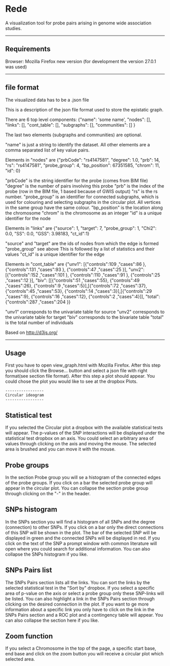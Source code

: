 Rede
====

A visualization tool for probe pairs arising in genome wide association studies.

------------
Requirements 
------------
Browser: Mozilla Firefox new version (for development the version 27.0.1 was used) 

------------
file format 
------------

The visualized data has to be a .json file  

This is a description of the json file format used to store the epistatic graph.

There are 6 top level components: {"name":  'some name', "nodes": [], "links":
[], "cont_table": [], "subgraphs": [], "communities": [] }

The last two elements (subgraphs and communities) are optional.

"name" is just a string to identify the dataset. All other elements are a comma
separated list of key value pairs.


Elements in "nodes" are {"prbCode": "rs4147581", "degree": 1.0, "prb": 14, "rs":
"rs4147581", "probe_group": 4, "bp_position": 67351585, "chrom": 11, "id": 0}

"prbCode" is the string identifier for the probe (comes from BIM file) "degree"
is the number of pairs involving this probe "prb" is the index of the probe (row
in the BIM file, 1 based because of GWIS output) "rs" is the rs number.
"probe_group" is an identifier for connected subgraphs, which is used for
colouring and selecting subgraphs in the circular plot.  All vertices in the
same group have the same colour.  "bp_position" is the location along the
chromosome "chrom" is the chromosome as an integer "id" is a unique identifier
for the node


Elements in "links" are {"source": 1, "target": 7, "probe_group": 1, "Chi2":
0.0, "SS": 0.0, "GSS": 3.98183, "ct_id":1}

"source" and "target" are the ids of nodes from which the edge is formed
"probe_group" see above This is followed by a list of statistics and their
values "ct_id" is a unique identifier for the edge



Elements in "cont_table" are
{"unv1": [{"controls":109 ,"cases":86 }, {"controls":131 ,"cases":93 },
{"controls":47 ,"cases":25 }], "unv2": [{"controls":152 ,"cases":101 },
{"controls":110 ,"cases":91 }, {"controls":25 ,"cases":12 }], "biv":
[[{"controls":51 ,"cases":55}, {"controls":49 ,"cases":26}, {"controls":9
,"cases":5}],[{"controls":72 ,"cases":37}, {"controls":45 ,"cases":53},
{"controls":14 ,"cases":3}],[{"controls":29 ,"cases":9}, {"controls":16
,"cases":12}, {"controls":2 ,"cases":4}]], "total": {"controls":287 ,"cases":204
}}

"unv1" corresponds to the univariate table for source
"unv2" corresponds to the univariate table for target
"biv" corresponds to the bivariate table
"total" is the total number of individuals

Based on http://d3js.org/

-----
Usage
-----

First you have to open view_graph.html with Mozilla Firefox. After this step you
should click the Browse... button and select a json file with right format(see
section file format). After this step a plot should appear. You could chose the
plot you would like to see at the dropbox Plots. 

    -----------------
    Circular ideogram
    -----------------
Statistical test
----------------
If you selected the Circular plot a dropbox with the available statistical tests
will appear. The p-values of the SNP interactions will be displayed under the
statistical test dropbox on an axis. You could select an arbitrary area of
values through clicking on the axis and moving the mouse. The selected area is
brushed and you can move it with the mouse.

Probe groups
------------
In the section Probe group you will se a histogram of the connected edges of the
probe groups. If you click on a bar the selected probe group will appear in the
circular plot. You can collapse the section probe group through clicking on the
"-" in the header.

SNPs histogram
--------------
In the SNPs section you will find a histogram of all SNPs and the degree
(connection) to other SNPs. If you click on a bar only the direct connections of
this SNP will be shown in the plot. The bar of the selected SNP will be
displayed in green and the connected SNPs will be displayed in red. If you click
on the text of the SNP a prompt window with common literature will open where
you could search for additional information. You can also collapse the SNPs
histogram if you like.

SNPs Pairs list
---------------
The SNPs Pairs section lists all the links. You can sort the links by the
selected statistical test in the "Sort by" dropbox. If you select a specific
area of p-value on the axis or select a probe group only these SNP-links will be
listed. You can also highlight a link in the SNPs Pairs section through clicking
on the desired connection in the plot. If you want to ge more information about
a specific link you only have to click on the link in the SNPs Pairs section and
a ROC plot and a contingency table will appear. You can also collapse the
section here if you like.

Zoom function
-------------
If you select a Chromosome in the top of the page, a specific start base, end
base and click on the zoom button you will receive a circular plot which
selected area. 
